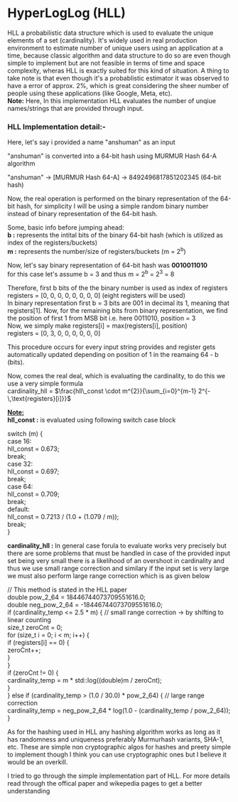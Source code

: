 # HyperLogLog (HLL)

HLL a probabilistic data structure which is used to evaluate the unique elements of a set (cardinality). It's widely used in real production environment to estimate number of unique users using an application at a time, because classic algorithm and data structure to do so are even though simple to implement but are not feasible in terms of time and space complexity, wheras HLL is exactly suited for this kind of situation. A thing to take note is that even though it's a probablistic estimator it was observed to have a error of approx. 2%, which is great considering the sheer number of people using these applications (like Google, Meta, etc).<br>
<b>Note:</b> Here, In this implementation HLL evaluates the number of unqiue names/strings that are provided through input.<br>

### HLL Implementation detail:-
Here, let's say i provided a name "anshuman" as an input<br>

"anshuman" is converted into a 64-bit hash using MURMUR Hash 64-A algorithm<br>

"anshuman" -> [MURMUR Hash 64-A] -> 8492496817851202345 (64-bit hash) <br>

Now, the real operation is performed on the binary representation of the 64-bit hash, for simplicity I will be using a simple random binary number instead of binary representation of the 64-bit hash.<br>

Some, basic info before jumping ahead:<br>
<b>b :</b> represents the intital bits of the binary 64-bit hash (which is utilized as index of the registers/buckets)<br>
<b>m :</b> represents the number/size of registers/buckets (m = 2<sup>b</sup>)<br>

Now, let's say binary representation of 64-bit hash was <b>0010011010</b><br>
for this case let's assume b = 3 and thus m = 2<sup>b</sup> = 2<sup>3</sup> = 8<br>

Therefore, first b bits of the the binary number is used as index of registers
registers = [0, 0, 0, 0, 0, 0, 0, 0] (eight registers will be used)<br>
In binary representation first b = 3 bits are 001 in decimal its 1, meaning that registers[1]. Now, for the remaining bits from binary representation, we find the position of first 1 from MSB bit i.e. here 0011010, position = 3<br>
Now, we simply make registers[i] = max(registers[i], position)<br>
registers = [0, 3, 0, 0, 0, 0, 0, 0]<br>

This procedure occurs for every input string provides and register gets automatically updated depending on position of 1 in the reamaing 64 - b (bits).<br>

Now, comes the real deal, which is evaluating the cardinality, to do this we use a very simple formula<br>
cardinality_hll = $\frac{hll\_const \cdot m^{2}}{\sum_{i=0}^{m-1} 2^{-\,\text{registers}[i]}}$<br>

<b><u>Note:</u></b><br>
<b>hll_const :</b> is evaluated using following switch case block<br>

switch (m) {<br>
    case 16:<br>
        hll_const = 0.673;<br>
        break;<br>
    case 32:<br>
        hll_const = 0.697;<br>
        break;<br>
    case 64:<br>
        hll_const = 0.709;<br>
        break;<br>
    default:<br>
        hll_const = 0.7213 / (1.0 + (1.079 / m));<br>
        break;<br>
}<br>

<b>cardinality_hll :</b> In general case forula to evaluate works very precisely but there are some problems that must be handled in case of the provided input set being very small there is a likelihood of an overshoot in cardinality and thus we use small range correction and similary if the input set is very large we must also perform large range correction which is as given below<br>

// This method is stated in the HLL paper<br>
double pow_2_64 = 18446744073709551616.0;<br>
double neg_pow_2_64 = -18446744073709551616.0;<br>
if (cardinality_temp <= 2.5 * m) { // small range correction -> by shifting to linear counting<br>
    size_t zeroCnt = 0;<br>
    for (size_t i = 0; i < m; i++) {<br>
        if (registers[i] == 0) {<br>
            zeroCnt++;<br>
        }<br>
    }<br>
    if (zeroCnt != 0) {<br>
        cardinality_temp = m * std::log((double)m / zeroCnt);<br>
    }<br>
} else if (cardinality_temp > (1.0 / 30.0) * pow_2_64) { // large range correction<br>
    cardinality_temp = neg_pow_2_64 * log(1.0 - (cardinality_temp / pow_2_64));<br>
}<br>

As for the hashing used in HLL any hashing algorithm works as long as it has randomness and uniqueness preferably Murmurhash variants, SHA-1, etc. These are simple non cryptographic algos for hashes and preety simple to implement though I think you can use cryptographic ones but I believe it would be an overkill.<br>

I tried to go through the simple implementation part of HLL. For more details read through the offical paper and wikepedia pages to get a better understanding<br>
